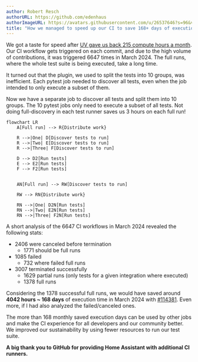 ```yaml
---
author: Robert Resch
authorURL: https://github.com/edenhaus
authorImageURL: https://avatars.githubusercontent.com/u/26537646?s=96&v=4
title: "How we managed to speed up our CI to save 168+ days of execution time per month"
---
```


We got a taste for speed after [UV gave us back 215 compute hours a month](2024-04-03-build-images-with-uv.md). 
Our CI workflow gets triggered on each commit, and due to the high volume of contributions, it was triggered 6647 times in March 2024.
The full runs, where the whole test suite is being executed, take a long time.

It turned out that the plugin, we used to split the tests into 10 groups, was inefficient. Each pytest job needed to discover all tests, even when the job intended to only execute a subset of them.

Now we have a separate job to discover all tests and split them into 10 groups. The 10 pytest jobs only need to execute a subset of all tests. Not doing full-discovery in each test runner saves us 3 hours on each full run!

```mermaid
flowchart LR
    A[Full run] --> R{Distribute work}

    R -->|One| D[Discover tests to run]
    R -->|Two| E[Discover tests to run]
    R -->|Three| F[Discover tests to run]

    D --> D2[Run tests]
    E --> E2[Run tests]
    F --> F2[Run tests]


    AN[Full run] --> RW[Discover tests to run]

    RW --> RN{Distribute work}

    RN -->|One| D2N[Run tests]
    RN -->|Two| E2N[Run tests]
    RN -->|Three| F2N[Run tests]

```

A short analysis of the 6647 CI workflows in March 2024 revealed the following stats:
- 2406 were canceled before termination
    - 1771 should be full runs
- 1085 failed
    - 732 where failed full runs
- 3007 terminated successfully
    - 1629 partial runs (only tests for a given integration where executed)
    - 1378 full runs

Considering the 1378 successful full runs, we would have saved around **4042 hours ~ 168 days** of execution time in March 2024 with [#114381](https://github.com/home-assistant/core/pull/114381). Even more, if I had also analyzed the failed/canceled ones.

The more than 168 monthly saved execution days can be used by other jobs and make the CI experience for all developers and our community better.
We improved our sustainability by using fewer resources to run our test suite.

**A big thank you to GitHub for providing Home Assistant with additional CI runners.**

